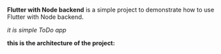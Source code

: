 **Flutter with Node backend** is a simple project to demonstrate how to use Flutter with Node backend.

*it is simple ToDo app*

**this is the architecture of the project:**

